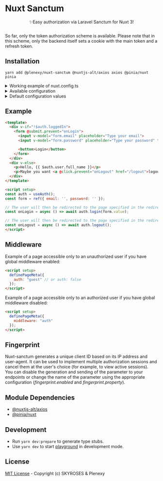 # Nuxt Sanctum
<p align="center">✨Easy authorization via Laravel Sanctum for Nuxt 3!</p>

<p align="center">
    <a href="https://npmjs.com/package/@plenexy/nuxt-sanctum">
        <img alt="" src="https://img.shields.io/npm/v/@plenexy/nuxt-sanctum/latest.svg?style=flat-square">
    </a>
</p>

So far, only the token authorization scheme is available.
Please note that in this scheme, only the backend itself sets a cookie with the main token and a refresh token.

## Installation

```
yarn add @plenexy/nuxt-sanctum @nuxtjs-alt/axios axios @pinia/nuxt pinia
```

<details>
<summary>Working example of nuxt.config.ts</summary>

```typescript
export default defineNuxtConfig({
  modules: [
    "@plenexy/nuxt-sanctum", 
    "@nuxtjs-alt/axios", 
    "@pinia/nuxt"
  ],
  axios: {
    credentials: true,
    baseURL: process.env.API_BASE_URL,
  },
  sanctum: {
    baseURL: process.env.AUTH_BASE_URL, // optional
    globalMiddleware: false,
    redirects: {
      afterLogin: "/",
      afterLogout: "/auth/login",
      toLogin: "/auth/login",
      home: "/",
    },
    tokenScheme: {
      endpoints: {
        login: {
          url: "/api/auth/users/login",
          method: "post",
        },
        logout: {
          url: "/api/auth/logout",
          method: "post",
        },
        user: {
          url: "/api/auth/me",
          method: "post",
        },
        refresh: {
          url: "/api/auth/refresh-tokens",
          method: "post",
        },
      },
      user: {
        property: false,
      },
      token: {
        property: "access_token",
        headerName: "Authorization",
        expiredAtProperty: "expired_at",
      },
      refreshToken: {
        property: "refresh_token",
      },
    },
  },
});
```
</details>

<details>
<summary>Available configuration</summary>

```typescript
interface ModuleOptions {
  baseURL?: string;
  globalMiddleware?: boolean;
  pinia?: {
    namespace?: string;
  };
  redirects: {
    home: string;
    toLogin: string;
    afterLogin: string;
    afterLogout: string;
  },
  tokenScheme?: {
    endpoints: {
        login: AxiosRequestConfig;
        user: AxiosRequestConfig;
        refresh?: AxiosRequestConfig | false;
        logout?: AxiosRequestConfig | false;
    },
    user: {
        property?: string | false;
    },
    token: {
        prefix?: string | false;
        property: string;
        headerName?: string;
        expiredAtProperty?: string | false;
    },
    refreshToken?: {
        property: string | false;
    }
  }
}
```
</details>

<details>
<summary>Default configuration values</summary>
The values for the parameters from the configuration that you skip will be taken from the default configuration.

```typescript
{
  globalMiddleware: true,
  fingerprint: {
    enabled: true,
    property: 'fingerprint'
  },
  pinia: {
    namespace: 'auth'
  },
  redirects: {
    home: '/',
    toLogin: '/auth/login',
    afterLogin: '/',
    afterLogout: '/'
  }
}
```
</details>

## Example

```html
<template>
  <div v-if="!$auth.loggedIn">
    <form @submit.prevent="onLogin">
      <input v-model="form.email" placeholder="Type your email">
      <input v-model="form.password" placeholder="Type your password" type="password">

      <button>Login</button>
    </form>
  </div>
  <div v-else>
    <p>Hello, {{ $auth.user.full_name }}</p>
    <p>Maybe you want <a @click.prevent="onLogout" href="/logout">logout</a>?</p>
  </div>
</template>

<script setup>
const auth = useAuth();
const form = ref({ email: '', password: '' });

// The user will then be redirected to the page specified in the redirects.afterLogin parameter in module configuration
const onLogin = async () => await auth.login(form.value);

// The user will then be redirected to the page specified in the redirects.afterLogout parameter in module configuration
const onLogout = async () => await auth.logout();
</script>
```

## Middleware

Example of a page accessible only to an unauthorized user if you have global middleware enabled:

```html
<script setup>
  definePageMeta({
    auth: "guest" // or auth: false
  });
</script>
```

Example of a page accessible only to an authorized user if you have global middleware disabled:

```html
<script setup>
  definePageMeta({
    middleware: "auth"
  });
</script>
```

## Fingerprint

Nuxt-sanctum generates a unique client ID based on its IP address and user-agent. It can be used to implement multiple authorization sessions and cancel them at the user's choice (for example, to view active sessions).  
You can disable the generation and sending of the parameter to your endpoints or change the name of the parameter using the appropriate configuration (*fingerprint.enabled* and *fingerprint.property*).

## Module Dependencies
* <a href="https://github.com/Teranode/nuxt-module-alternatives/tree/master/%40nuxtjs-alt/axios">@nuxtjs-alt/axios</a>
* <a href="https://pinia.vuejs.org/ssr/nuxt.html">@pinia/nuxt</a>

## Development

- Run `yarn dev:prepare` to generate type stubs.
- Use `yarn dev` to start [playground](./playground) in development mode.

## License

[MIT License](./LICENSE) - Copyright (c) SKYROSES & Plenexy